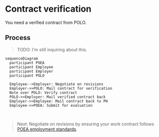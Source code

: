# Contract verification

You need a verified contract from POLO.

## Process

> TODO: I'm still inquiring about this.

```mermaid
sequenceDiagram
  participant POEA
  participant Employee
  participant Employer
  participant POLO

  Employee-->Employer: Negotiate on revisions
  Employer->>POLO: Mail contract for verification
  Note over POLO: Verify contract
  POLO->>Employer: Mail verified contract back
  Employer->>Employee: Mail contract back to PH
  Employee->>POEA: Submit for evaluation
```

<br>

> Next: Negotiate on revisions by ensuring your work contract follows [POEA employment standards](employment_standards.md).
